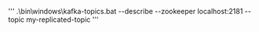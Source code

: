 '''
.\bin\windows\kafka-topics.bat --describe --zookeeper localhost:2181 --topic my-replicated-topic
'''

